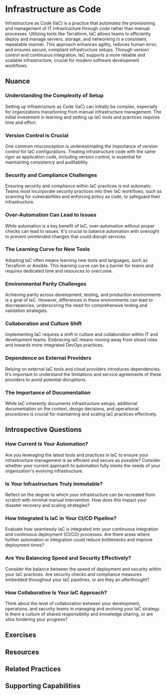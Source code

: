 # Infrastructure as Code

Infrastructure as Code (IaC) is a practice that automates the provisioning and management of IT infrastructure through code rather than manual processes. Utilizing tools like Terraform, IaC allows teams to efficiently deploy and manage servers, storage, and networking in a consistent, repeatable manner. This approach enhances agility, reduces human error, and ensures secure, compliant infrastructure setups. Through version control and continuous integration, IaC supports a more reliable and scalable infrastructure, crucial for modern software development workflows.

## Nuance

### Understanding the Complexity of Setup
Setting up Infrastructure as Code (IaC) can initially be complex, especially for organizations transitioning from manual infrastructure management. The initial investment in learning and setting up IaC tools and practices requires time and effort.

### Version Control is Crucial
One common misconception is underestimating the importance of version control for IaC configurations. Treating infrastructure code with the same rigor as application code, including version control, is essential for maintaining consistency and auditability.

### Security and Compliance Challenges
Ensuring security and compliance within IaC practices is not automatic. Teams must incorporate security practices into their IaC workflows, such as scanning for vulnerabilities and enforcing policy as code, to safeguard their infrastructure.

### Over-Automation Can Lead to Issues
While automation is a key benefit of IaC, over-automation without proper checks can lead to issues. It's crucial to balance automation with oversight to prevent unintended changes that could disrupt services.

### The Learning Curve for New Tools
Adopting IaC often means learning new tools and languages, such as Terraform or Ansible. This learning curve can be a barrier for teams and requires dedicated time and resources to overcome.

### Environmental Parity Challenges
Achieving parity across development, testing, and production environments is a goal of IaC. However, differences in these environments can lead to discrepancies, underscoring the need for comprehensive testing and validation strategies.

### Collaboration and Culture Shift
Implementing IaC requires a shift in culture and collaboration within IT and development teams. Embracing IaC means moving away from siloed roles and towards more integrated DevOps practices.

### Dependence on External Providers
Relying on external IaC tools and cloud providers introduces dependencies. It's important to understand the limitations and service agreements of these providers to avoid potential disruptions.

### The Importance of Documentation
While IaC inherently documents infrastructure setups, additional documentation on the context, design decisions, and operational procedures is crucial for maintaining and scaling IaC practices effectively.

## Introspective Questions

### How Current Is Your Automation?
Are you leveraging the latest tools and practices in IaC to ensure your infrastructure management is as efficient and secure as possible? Consider whether your current approach to automation fully meets the needs of your organization's evolving infrastructure.

### Is Your Infrastructure Truly Immutable?
Reflect on the degree to which your infrastructure can be recreated from scratch with minimal manual intervention. How does this impact your disaster recovery and scaling strategies?

### How Integrated Is IaC in Your CI/CD Pipeline?
Evaluate how seamlessly IaC is integrated into your continuous integration and continuous deployment (CI/CD) processes. Are there areas where further automation or integration could reduce bottlenecks and improve deployment times?

### Are You Balancing Speed and Security Effectively?
Consider the balance between the speed of deployment and security within your IaC practices. Are security checks and compliance measures embedded throughout your IaC pipelines, or are they an afterthought?

### How Collaborative Is Your IaC Approach?
Think about the level of collaboration between your development, operations, and security teams in managing and evolving your IaC strategy. Is there a culture of shared responsibility and knowledge sharing, or are silos hindering your progress?

## Exercises

<!-- TODO: insert a list of exercises / experiments the reader can try to see if this practice will help their team / organization improve -->

## Resources

<!-- TODO: insert a list of resources that explore this practice. For each item, give a brief summary of the resource. -->

## Related Practices

<!-- TODO: insert a list of [linked practices](/practices) that relate to this practice. For each item, give a brief explanation of how the linked practice supports / relates to this practice. Also categorize each linked practices as one of the following: Enables, Requires, Improves -->

## Supporting Capabilities

<!-- TODO: insert a list of [linked capabilities](/capabilities) that this practice supports. For each item, give a brief explanation of how the linked capability is supported by / relates to this practice. Also categorize each linked capability as one of the following: Enables, Requires, Improves -->
